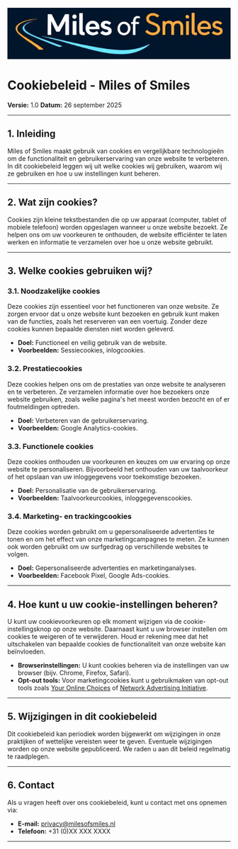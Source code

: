 ![Miles of Smiles logo](../images/miles_of_smiles_logo_small.jpg)

# Cookiebeleid - Miles of Smiles

**Versie:** 1.0
**Datum:** 26 september 2025

---

## 1. Inleiding
Miles of Smiles maakt gebruik van cookies en vergelijkbare technologieën om de functionaliteit en gebruikerservaring van onze website te verbeteren. In dit cookiebeleid leggen wij uit welke cookies wij gebruiken, waarom wij ze gebruiken en hoe u uw instellingen kunt beheren.

---

## 2. Wat zijn cookies?
Cookies zijn kleine tekstbestanden die op uw apparaat (computer, tablet of mobiele telefoon) worden opgeslagen wanneer u onze website bezoekt. Ze helpen ons om uw voorkeuren te onthouden, de website efficiënter te laten werken en informatie te verzamelen over hoe u onze website gebruikt.

---

## 3. Welke cookies gebruiken wij?

### 3.1. Noodzakelijke cookies
Deze cookies zijn essentieel voor het functioneren van onze website. Ze zorgen ervoor dat u onze website kunt bezoeken en gebruik kunt maken van de functies, zoals het reserveren van een voertuig. Zonder deze cookies kunnen bepaalde diensten niet worden geleverd.

- **Doel:** Functioneel en veilig gebruik van de website.
- **Voorbeelden:** Sessiecookies, inlogcookies.

### 3.2. Prestatiecookies
Deze cookies helpen ons om de prestaties van onze website te analyseren en te verbeteren. Ze verzamelen informatie over hoe bezoekers onze website gebruiken, zoals welke pagina's het meest worden bezocht en of er foutmeldingen optreden.

- **Doel:** Verbeteren van de gebruikerservaring.
- **Voorbeelden:** Google Analytics-cookies.

### 3.3. Functionele cookies
Deze cookies onthouden uw voorkeuren en keuzes om uw ervaring op onze website te personaliseren. Bijvoorbeeld het onthouden van uw taalvoorkeur of het opslaan van uw inloggegevens voor toekomstige bezoeken.

- **Doel:** Personalisatie van de gebruikerservaring.
- **Voorbeelden:** Taalvoorkeurcookies, inloggegevenscookies.

### 3.4. Marketing- en trackingcookies
Deze cookies worden gebruikt om u gepersonaliseerde advertenties te tonen en om het effect van onze marketingcampagnes te meten. Ze kunnen ook worden gebruikt om uw surfgedrag op verschillende websites te volgen.

- **Doel:** Gepersonaliseerde advertenties en marketinganalyses.
- **Voorbeelden:** Facebook Pixel, Google Ads-cookies.

---

## 4. Hoe kunt u uw cookie-instellingen beheren?
U kunt uw cookievoorkeuren op elk moment wijzigen via de cookie-instellingsknop op onze website. Daarnaast kunt u uw browser instellen om cookies te weigeren of te verwijderen. Houd er rekening mee dat het uitschakelen van bepaalde cookies de functionaliteit van onze website kan beïnvloeden.

- **Browserinstellingen:** U kunt cookies beheren via de instellingen van uw browser (bijv. Chrome, Firefox, Safari).
- **Opt-out tools:** Voor marketingcookies kunt u gebruikmaken van opt-out tools zoals [Your Online Choices](https://www.youronlinechoices.com/) of [Network Advertising Initiative](https://www.networkadvertising.org/).

---

## 5. Wijzigingen in dit cookiebeleid
Dit cookiebeleid kan periodiek worden bijgewerkt om wijzigingen in onze praktijken of wettelijke vereisten weer te geven. Eventuele wijzigingen worden op onze website gepubliceerd. We raden u aan dit beleid regelmatig te raadplegen.

---

## 6. Contact
Als u vragen heeft over ons cookiebeleid, kunt u contact met ons opnemen via:
- **E-mail:** privacy@milesofsmiles.nl
- **Telefoon:** +31 (0)XX XXX XXXX

---
